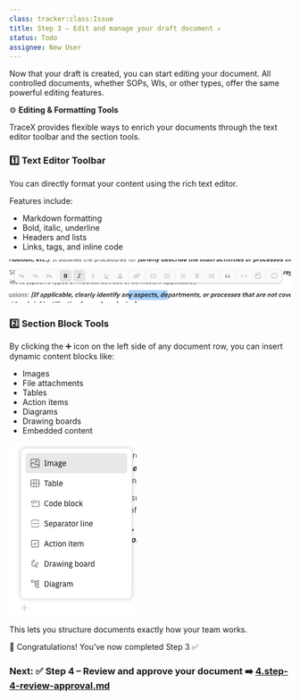 ```yaml
---
class: tracker:class:Issue
title: Step 3 – Edit and manage your draft document ✍️
status: Todo
assignee: New User
---
```


Now that your draft is created, you can start editing your document. All controlled documents, whether SOPs, WIs, or other types, offer the same powerful editing features.

⚙️ **Editing & Formatting Tools**

TraceX provides flexible ways to enrich your documents through the text editor toolbar and the section tools.

### 1️⃣ Text Editor Toolbar
You can directly format your content using the rich text editor.

Features include:
- Markdown formatting
- Bold, italic, underline
- Headers and lists
- Links, tags, and inline code

![Text Editor](../assets/images/text-editor-image.png)

### 2️⃣ Section Block Tools
By clicking the ➕ icon on the left side of any document row, you can insert dynamic content blocks like:
- Images
- File attachments
- Tables
- Action items
- Diagrams
- Drawing boards
- Embedded content

![Section Tools](/assets/images/section-block-tool.png)

This lets you structure documents exactly how your team works.

🎉 Congratulations! You’ve now completed Step 3 ✅

### Next: ✅ Step 4 – Review and approve your document ➡️ [4.step-4-review-approval.md](./4.step-4-review-approval.md)
